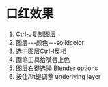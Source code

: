 # 口红效果

1. Ctrl-J复制图层
2. 图层---颜色---solidcolor
3. 选中图层Ctrl-I反相
4. 画笔工具给嘴唇上色
5. 图层右键选择 Blender options
6. 按住Alt键调整 underlying layer

